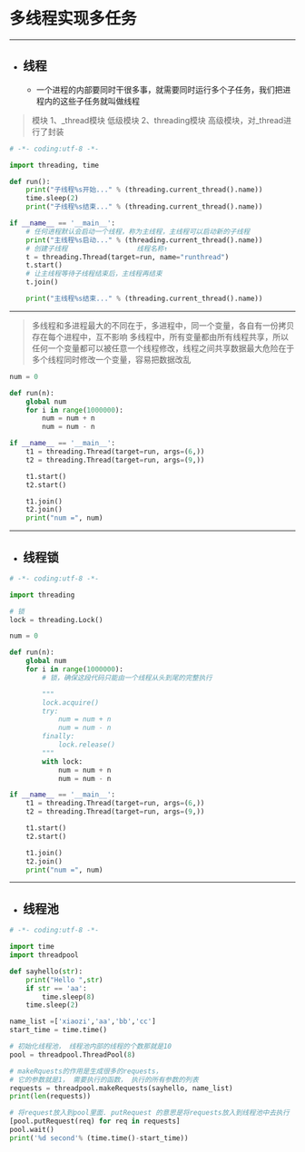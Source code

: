 多线程实现多任务
===

---

* ## 线程
    * 一个进程的内部要同时干很多事，就需要同时运行多个子任务，我们把进程内的这些子任务就叫做线程

> 模块
> 1、_thread模块         低级模块
> 2、threading模块       高级模块，对_thread进行了封装


```py
# -*- coding:utf-8 -*-

import threading, time

def run():
    print("子线程%s开始..." % (threading.current_thread().name))
    time.sleep(2)
    print("子线程%s结束..." % (threading.current_thread().name))

if __name__ == '__main__':
    # 任何进程默认会启动一个线程，称为主线程，主线程可以启动新的子线程
    print("主线程%s启动..." % (threading.current_thread().name))
    # 创建子线程                 线程名称↑
    t = threading.Thread(target=run, name="runthread")
    t.start()
    # 让主线程等待子线程结束后，主线程再结束
    t.join()

    print("主线程%s结束..." % (threading.current_thread().name))
```

---

> 多线程和多进程最大的不同在于，多进程中，同一个变量，各自有一份拷贝存在每个进程中，互不影响
> 多线程中，所有变量都由所有线程共享，所以任何一个变量都可以被任意一个线程修改，线程之间共享数据最大危险在于多个线程同时修改一个变量，容易把数据改乱



```py
num = 0

def run(n):
    global num
    for i in range(1000000):
        num = num + n
        num = num - n

if __name__ == '__main__':
    t1 = threading.Thread(target=run, args=(6,))
    t2 = threading.Thread(target=run, args=(9,))

    t1.start()
    t2.start()

    t1.join()
    t2.join()
    print("num =", num)
```

---

* ## 线程锁

```py
# -*- coding:utf-8 -*-

import threading

# 锁
lock = threading.Lock()

num = 0

def run(n):
    global num
    for i in range(1000000):
        # 锁，确保这段代码只能由一个线程从头到尾的完整执行

        """
        lock.acquire()
        try:
            num = num + n
            num = num - n
        finally:
            lock.release()
        """
        with lock:
            num = num + n
            num = num - n

if __name__ == '__main__':
    t1 = threading.Thread(target=run, args=(6,))
    t2 = threading.Thread(target=run, args=(9,))

    t1.start()
    t2.start()

    t1.join()
    t2.join()
    print("num =", num)
```

---

* ## 线程池

```py
# -*- coding:utf-8 -*-

import time
import threadpool

def sayhello(str):
    print("Hello ",str)
    if str == 'aa':
        time.sleep(8)
    time.sleep(2)

name_list =['xiaozi','aa','bb','cc']
start_time = time.time()

# 初始化线程池， 线程池内部的线程的个数那就是10
pool = threadpool.ThreadPool(8)

# makeRquests的作用是生成很多的requests，
# 它的参数就是1， 需要执行的函数， 执行的所有参数的列表
requests = threadpool.makeRequests(sayhello, name_list)
print(len(requests))

# 将request放入到pool里面. putRequest 的意思是将requests放入到线程池中去执行
[pool.putRequest(req) for req in requests]
pool.wait()
print('%d second'% (time.time()-start_time))
```
